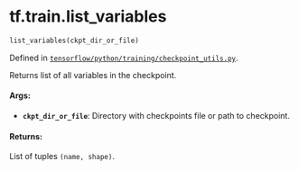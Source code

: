 <div itemscope itemtype="http://developers.google.com/ReferenceObject">
<meta itemprop="name" content="tf.train.list_variables" />
</div>

# tf.train.list_variables

``` python
list_variables(ckpt_dir_or_file)
```



Defined in [`tensorflow/python/training/checkpoint_utils.py`](https://www.tensorflow.org/code/tensorflow/python/training/checkpoint_utils.py).

Returns list of all variables in the checkpoint.

#### Args:

* <b>`ckpt_dir_or_file`</b>: Directory with checkpoints file or path to checkpoint.


#### Returns:

  List of tuples `(name, shape)`.